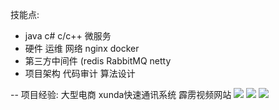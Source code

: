 技能点:
- java c# c/c++ 微服务
- 硬件 运维 网络 nginx docker 
- 第三方中间件 (redis RabbitMQ netty
- 项目架构 代码审计 算法设计

--
项目经验:
大型电商 xunda快速通讯系统 霹雳视频网站
![](https://btxo.cn/mkoss/2022/08/20/c323cf73.png)
![](https://btxo.cn/oss/2022-08-20/5584606b.png)
![](https://btxo.cn/mkoss/2022/08/20/c2193cf3.png)
